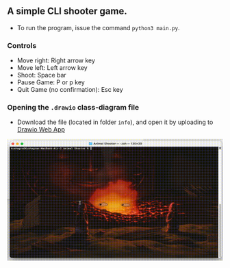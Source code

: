 ## A simple CLI shooter game.

- To run the program, issue the command `python3 main.py`.

### Controls
- Move right: Right arrow key
- Move left: Left arrow key
- Shoot: Space bar
- Pause Game: P or p key
- Quit Game (no confirmation): Esc key 

### Opening the `.drawio` class-diagram file
- Download the file (located in folder `info`), and open it by uploading to [Drawio Web App](https://app.diagrams.net/)

![](https://github.com/kushagrasachan/animalgame/blob/master/info/Gameplay.gif)
